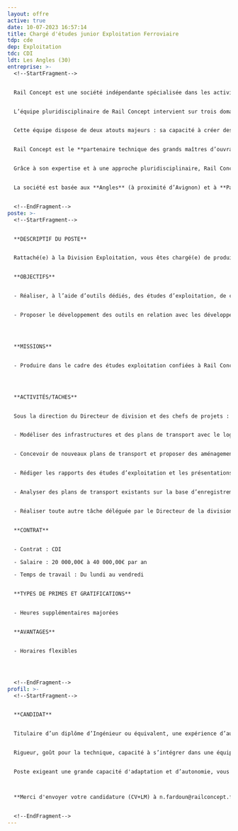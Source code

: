 ```yaml
---
layout: offre
active: true
date: 10-07-2023 16:57:14
title: Chargé d'études junior Exploitation Ferroviaire
tdp: cde
dep: Exploitation
tdc: CDI
ldt: Les Angles (30)
entreprise: >-
  <!--StartFragment-->


  Rail Concept est une société indépendante spécialisée dans les activités d'études et de conseil liées à la **création et l’aménagement d’infrastructures ferroviaires**.


  L’équipe pluridisciplinaire de Rail Concept intervient sur trois domaines : les études d’**infrastructures**, les études **d’exploitation/sécurité** et les études **économiques**.


  Cette équipe dispose de deux atouts majeurs : sa capacité à créer des outils experts, puissants et innovants grâce à son **département informatique** et son approche collaborative orientée vers les besoins de ses clients.


  Rail Concept est le **partenaire technique des grands maîtres d’ouvrages ferroviaires** pour imaginer et concevoir avec eux l’avenir du ferroviaire (Etats, SNCF Réseau, AOT, …). Elle développe des solutions d’ingénierie réellement innovantes et des outils de modélisation qui permettent d’anticiper les répercussions de chaque décision.


  Grâce à son expertise et à une approche pluridisciplinaire, Rail Concept intervient à tous les stades de la conception des infrastructures ferroviaires : définition des besoins, prévision de trafic, optimisation des capacités d’infrastructure, amélioration des infrastructures ferroviaires y compris la création d’infrastructures nouvelles, évaluation du coût d’un projet (coûts d’investissement, coûts d’exploitation et coûts de maintenance), montages contractuels financiers et juridiques, pilotage de projets, gestion des coûts.


  La société est basée aux **Angles** (à proximité d’Avignon) et à **Paris**.


  <!--EndFragment-->
poste: >-
  <!--StartFragment-->


  **DESCRIPTIF DU POSTE**


  Rattaché(e) à la Division Exploitation, vous êtes chargé(e) de produire dans le cadre des études d’exploitation, les analyses et modélisations demandées par le chef de projet sur la base des données fournies par le client ou déjà détenues.


  **OBJECTIFS**


  - Réaliser, à l’aide d’outils dédiés, des études d’exploitation, de capacité et de robustesse.


  - Proposer le développement des outils en relation avec les développeurs de l’équipe.




  **MISSIONS**


  - Produire dans le cadre des études exploitation confiées à Rail Concept les analyses et modélisations demandées par le chef de projet sur la base des données fournies par le client ou déjà détenues.




  **ACTIVITÉS/TACHES**


  Sous la direction du Directeur de division et des chefs de projets :


  - Modéliser des infrastructures et des plans de transport avec le logiciel Ingetime et réaliser des analyses.


  - Concevoir de nouveaux plans de transport et proposer des aménagements d’infrastructures.


  - Rédiger les rapports des études d’exploitation et les présentations utilisées pour les réunions ou à d’autres fins. Rédiger des comptes rendus de réunion.


  - Analyser des plans de transport existants sur la base d’enregistrement et produire les analyses correspondantes (régularité, etc.…).


  - Réaliser toute autre tâche déléguée par le Directeur de la division exploitation ou les chefs de projets.


  **CONTRAT**


  - Contrat : CDI

  - Salaire : 20 000,00€ à 40 000,00€ par an

  - Temps de travail : Du lundi au vendredi


  **TYPES DE PRIMES ET GRATIFICATIONS**


  - Heures supplémentaires majorées


  **AVANTAGES**


  - Horaires flexibles




  <!--EndFragment-->
profil: >-
  <!--StartFragment-->


  **CANDIDAT**


  Titulaire d’un diplôme d’Ingénieur ou équivalent, une expérience d’au moins 1 année dans le domaine ferroviaire sera appréciée.


  Rigueur, goût pour la technique, capacité à s’intégrer dans une équipe, à appréhender des problématiques complexes nouvelles, qualité rédactionnelle et de présentation des documents, capacités d'analyse et de conception sont vos principaux atouts.


  Poste exigeant une grande capacité d'adaptation et d’autonomie, vous pourrez être amené(e) à effectuer des déplacements tant en France qu’à l’International.



  **Merci d'envoyer votre candidature (CV+LM) à n.fardoun@railconcept.fr**


  <!--EndFragment-->
---
```

